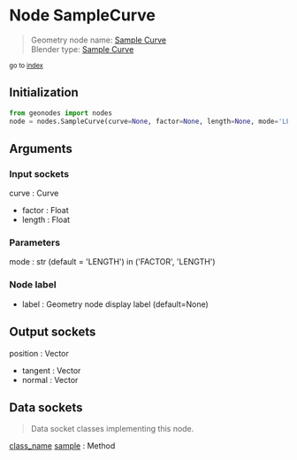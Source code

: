 
# Node SampleCurve

> Geometry node name: [Sample Curve](https://docs.blender.org/manual/en/latest/modeling/geometry_nodes/material/sample_curve.html)<br>
  Blender type: [Sample Curve](https://docs.blender.org/api/current/bpy.types.GeometryNodeSampleCurve.html)
  
<sub>go to [index](/docs/index.md)</sub>

## Initialization

```python
from geonodes import nodes
node = nodes.SampleCurve(curve=None, factor=None, length=None, mode='LENGTH', label=None)
```



## Arguments


### Input sockets

curve : Curve
- factor : Float
- length : Float

### Parameters

mode : str (default = 'LENGTH') in ('FACTOR', 'LENGTH')

### Node label

- label : Geometry node display label (default=None)

## Output sockets

position : Vector
- tangent : Vector
- normal : Vector

## Data sockets

> Data socket classes implementing this node.
  
[class_name](docs/sockets/Curve.md) [sample](docs/sockets/Curve.md#sample) : Method

